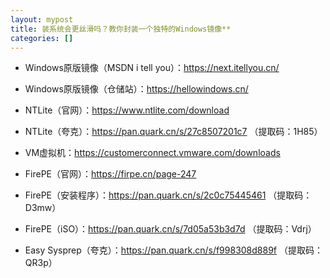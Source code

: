 ```yaml
---
layout: mypost
title: 装系统会更丝滑吗？教你封装一个独特的Windows镜像**
categories: []
---
```


- Windows原版镜像（MSDN i tell you）：<https://next.itellyou.cn/>

- Windows原版镜像（仓储站）：<https://hellowindows.cn/>

- NTLite（官网）：<https://www.ntlite.com/download>

- NTLite（夸克）：<https://pan.quark.cn/s/27c8507201c7> （提取码：1H85）

- VM虚拟机：<https://customerconnect.vmware.com/downloads>

- FirePE（官网）：<https://firpe.cn/page-247>

- FirePE（安装程序）：<https://pan.quark.cn/s/2c0c75445461> （提取码：D3mw）

- FirePE（iSO）：<https://pan.quark.cn/s/7d05a53b3d7d> （提取码：Vdrj）

- Easy Sysprep（夸克）：<https://pan.quark.cn/s/f998308d889f> （提取码：QR3p）